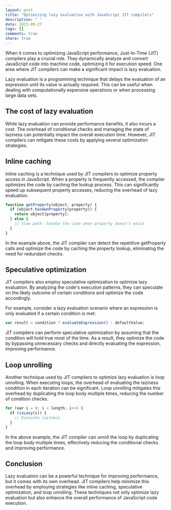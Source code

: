 ```yaml
---
layout: post
title: "Optimizing lazy evaluation with JavaScript JIT compilers"
description: " "
date: 2023-09-27
tags: []
comments: true
share: true
---
```


When it comes to optimizing JavaScript performance, Just-In-Time (JIT) compilers play a crucial role. They dynamically analyze and convert JavaScript code into machine code, optimizing it for execution speed. One area where JIT compilers can make a significant impact is lazy evaluation.

Lazy evaluation is a programming technique that delays the evaluation of an expression until its value is actually required. This can be useful when dealing with computationally expensive operations or when processing large data sets.

## The cost of lazy evaluation

While lazy evaluation can provide performance benefits, it also incurs a cost. The overhead of conditional checks and managing the state of laziness can potentially impact the overall execution time. However, JIT compilers can mitigate these costs by applying several optimization strategies.

## Inline caching

Inline caching is a technique used by JIT compilers to optimize property access in JavaScript. When a property is frequently accessed, the compiler optimizes the code by caching the lookup process. This can significantly speed up subsequent property accesses, reducing the overhead of lazy evaluation.

```javascript
function getProperty(object, property) {
  if (object.hasOwnProperty(property)) {
    return object[property];
  } else {
    // Slow path: handle the case when property doesn't exist
  }
}
```

In the example above, the JIT compiler can detect the repetitive getProperty calls and optimize the code by caching the property lookup, eliminating the need for redundant checks.

## Speculative optimization

JIT compilers also employ speculative optimization to optimize lazy evaluation. By analyzing the code's execution patterns, they can speculate on the likely outcome of certain conditions and optimize the code accordingly.

For example, consider a lazy evaluation scenario where an expression is only evaluated if a certain condition is met:

```javascript
var result = condition ? evaluateExpression() : defaultValue;
```

JIT compilers can perform speculative optimization by assuming that the condition will hold true most of the time. As a result, they optimize the code by bypassing unnecessary checks and directly evaluating the expression, improving performance.

## Loop unrolling

Another technique used by JIT compilers to optimize lazy evaluation is loop unrolling. When executing loops, the overhead of evaluating the laziness condition in each iteration can be significant. Loop unrolling mitigates this overhead by duplicating the loop body multiple times, reducing the number of condition checks.

```javascript
for (var i = 0; i < length; i++) {
  if (isLazy(i)) {
    // Evaluate laziness
  }
}
```

In the above example, the JIT compiler can unroll the loop by duplicating the loop body multiple times, effectively reducing the conditional checks and improving performance.

## Conclusion

Lazy evaluation can be a powerful technique for improving performance, but it comes with its own overhead. JIT compilers help minimize this overhead by employing strategies like inline caching, speculative optimization, and loop unrolling. These techniques not only optimize lazy evaluation but also enhance the overall performance of JavaScript code execution.
